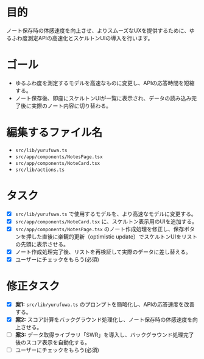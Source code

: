 # 目的
ノート保存時の体感速度を向上させ、よりスムーズなUXを提供するために、ゆるふわ度測定APIの高速化とスケルトンUIの導入を行います。

# ゴール
- ゆるふわ度を測定するモデルを高速なものに変更し、APIの応答時間を短縮する。
- ノート保存後、即座にスケルトンUIが一覧に表示され、データの読み込み完了後に実際のノート内容に切り替わる。

# 編集するファイル名
- `src/lib/yurufuwa.ts`
- `src/app/components/NotesPage.tsx`
- `src/app/components/NoteCard.tsx`
- `src/lib/actions.ts`

# タスク
- [x] `src/lib/yurufuwa.ts` で使用するモデルを、より高速なモデルに変更する。
- [x] `src/app/components/NoteCard.tsx` に、スケルトン表示用のUIを追加する。
- [x] `src/app/components/NotesPage.tsx` のノート作成処理を修正し、保存ボタンを押した直後に楽観的更新（optimistic update）でスケルトンUIをリストの先頭に表示させる。
- [x] ノート作成処理完了後、リストを再検証して実際のデータに差し替える。
- [x] ユーザーにチェックをもらう(必須)

# 修正タスク
- [x] **案1:** `src/lib/yurufuwa.ts` のプロンプトを簡略化し、APIの応答速度を改善する。
- [x] **案2:** スコア計算をバックグラウンド処理化し、ノート保存時の体感速度を向上させる。
- [ ] **案3:** データ取得ライブラリ「SWR」を導入し、バックグラウンド処理完了後のスコア表示を自動化する。
- [ ] ユーザーにチェックをもらう(必須)